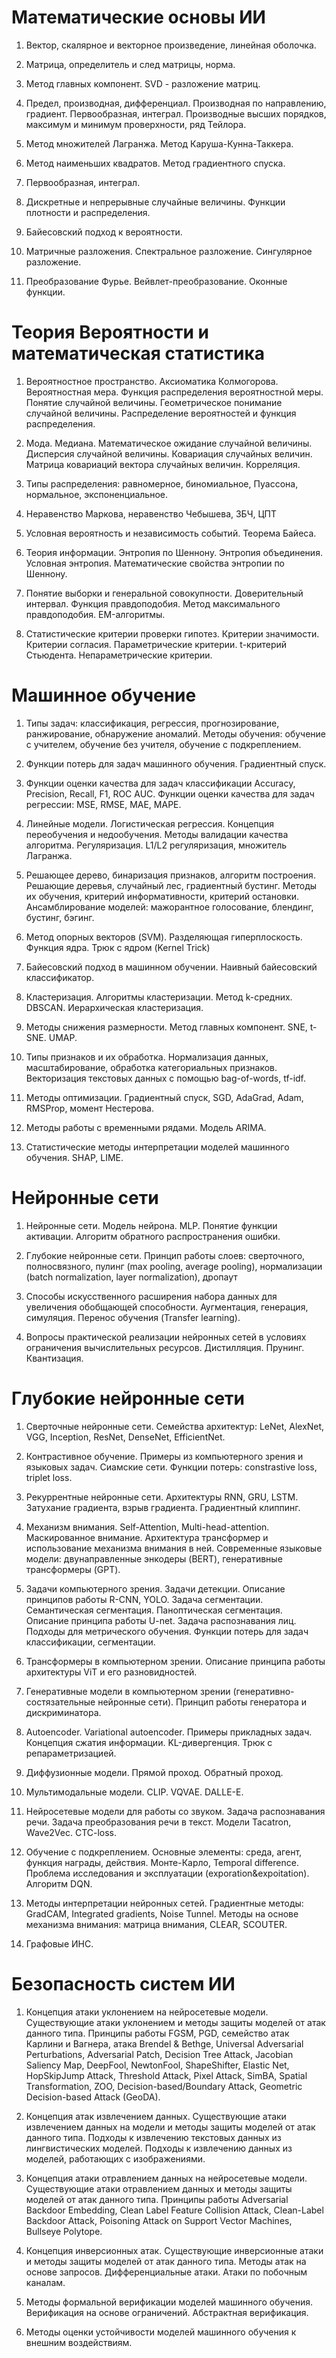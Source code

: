 # Математические основы ИИ 

1. Вектор, скалярное и векторное произведение, линейная оболочка.

2. Матрица, определитель и след матрицы, норма.

3. Метод главных компонент. SVD - разложение матриц.

4. Предел, производная, дифференциал. Производная по направлению, градиент. Первообразная, интеграл. Производные высших порядков, максимум и минимум проверхности, ряд Тейлора.

5. Метод множителей Лагранжа. Метод Каруша-Кунна-Таккера.

6. Метод наименьших квадратов. Метод градиентного спуска.

7. Первообразная, интеграл.

8. Дискретные и непрерывные случайные величины. Функции плотности и распределения.

9. Байесовский подход к вероятности.

10. Матричные разложения. Спектральное разложение. Сингулярное разложение.

11. Преобразование Фурье. Вейвлет-преобразование. Оконные функции.

# Теория Вероятности и математическая статистика

1. Вероятностное пространство. Аксиоматика Колмогорова. Вероятностная мера. Функция распределения вероятностной меры. Понятие случайной величины. Геометрическое понимание случайной величины. Распределение вероятностей и функция распределения. 

2. Мода. Медиана. Математическое ожидание случайной величины. Дисперсия случайной величины. Ковариация случайных величин. Матрица ковариаций вектора случайных величин. Корреляция.

3. Типы распределения: равномерное, биномиальное, Пуассона, нормальное, экспоненциальное. 

4. Неравенство Маркова, неравенство Чебышева, ЗБЧ, ЦПТ 

5. Условная вероятность и независимость событий. Теорема Байеса.

6. Теория информации. Энтропия по Шеннону. Энтропия объединения. Условная энтропия. Математические свойства энтропии по Шеннону. 

7. Понятие выборки и генеральной совокупности. Доверительный интервал. Функция правдоподобия. Метод максимального правдоподобия. EM-алгоритмы.

8. Статистические критерии проверки гипотез. Критерии значимости. Критерии согласия. Параметрические критерии. t-критерий Стьюдента. Непараметрические критерии.

# Машинное обучение

1. Типы задач: классификация, регрессия, прогнозирование, ранжирование, обнаружение аномалий. Методы обучения: обучение с учителем, обучение без учителя, обучение с подкреплением. 

2. Функции потерь для задач машинного обучения. Градиентный спуск.

3. Функции оценки качества для задач классификации Accuracy, Precision, Recall, F1, ROC AUC.  Функции оценки качества для задач регрессии: MSE, RMSE, MAE, MAPE.

4. Линейные модели. Логистическая регрессия. Концепция переобучения и недообучения. Методы валидации качества алгоритма. Регуляризация. L1/L2 регуляризация, множитель Лагранжа.

5. Решающее дерево, бинаризация признаков, алгоритм построения. Решающие деревья, случайный лес, градиентный бустинг. Методы их обучения, критерий информативности, критерий остановки. Ансамблирование моделей: мажорантное голосование, блендинг, бустинг, бэгинг.

6. Метод опорных векторов (SVM). Разделяющая гиперплоскость. Функция ядра. Трюк с ядром (Kernel Trick)

7. Байесовский подход в машинном обучении. Наивный байесовский классификатор.

8. Кластеризация. Алгоритмы кластеризации. Метод k-средних. DBSCAN. Иерархическая кластеризация. 

9. Методы снижения размерности. Метод главных компонент. SNE, t-SNE. UMAP.

10. Типы признаков и их обработка. Нормализация данных, масштабирование, обработка категориальных признаков. Векторизация текстовых данных с помощью bag-of-words, tf-idf. 

11. Методы оптимизации. Градиентный спуск, SGD, AdaGrad, Adam, RMSProp, момент Нестерова.

12. Методы работы с временными рядами. Модель ARIMA. 

13. Статистические методы интерпретации моделей машинного обучения. SHAP, LIME.

# Нейронные сети

1. Нейронные сети. Модель нейрона. MLP. Понятие функции активации. Алгоритм обратного распространения ошибки.

2. Глубокие нейронные сети. Принцип работы слоев: сверточного, полносвязного, пулинг (max pooling, average pooling), нормализации (batch normalization, layer normalization), дропаут

3. Способы искусственного расширения набора данных для увеличения обобщающей способности. Аугментация, генерация, симуляция. Перенос обучения (Transfer learning).

4. Вопросы практической реализации нейронных сетей в условиях ограничения вычислительных ресурсов. Дистилляция. Прунинг. Квантизация. 

# Глубокие нейронные сети

1. Сверточные нейронные сети. Семейства архитектур: LeNet, AlexNet, VGG, Inception, ResNet, DenseNet, EfficientNet. 

2. Контрастивное обучение. Примеры из компьютерного зрения и языковых задач. Сиамские сети. Функции потерь: constrastive loss, triplet loss.

3. Рекуррентные нейронные сети. Архитектуры RNN, GRU, LSTM. Затухание градиента, взрыв градиента. Градиентный клиппинг.

4. Механизм внимания. Self-Attention, Multi-head-attention. Маскированное внимание. Архитектура трансформер и использование механизма внимания в ней. Современные языковые модели: двунаправленные энкодеры (BERT), генеративные трансформеры (GPT).

5. Задачи компьютерного зрения. Задачи детекции. Описание принципов работы R-CNN, YOLO. Задача сегментации. Семантическая сегментация. Паноптическая сегментация. Описание принципа работы U-net. Задача распознавания лиц. Подходы для метрического обучения. Функции потерь для задач классификации, сегментации.

6. Трансформеры в компьютерном зрении. Описание принципа работы архитектуры ViT и его разновидностей.

7. Генеративные модели в компьютерном зрении (генеративно-состязательные нейронные сети). Принцип работы генератора и дискриминатора.

8. Autoencoder. Variational autoencoder. Примеры прикладных задач. Концепция сжатия информации. KL-дивергенция. Трюк с репараметризацией.

9. Диффузионные модели. Прямой проход. Обратный проход.

10. Мультимодальные модели. CLIP. VQVAE. DALLE-E.

11. Нейросетевые модели для работы со звуком. Задача распознавания речи. Задача преобразования речи в текст. Модели Tacatron, Wave2Vec. CTC-loss.

12. Обучение с подкреплением. Основные элементы: среда, агент, функция награды, действия. Монте-Карло, Temporal difference. Проблема исследования и эксплуатации (exporation&expoitation). Алгоритм DQN.

13. Методы интерпретации нейронных сетей. Градиентные методы: GradCAM, Integrated gradients, Noise Tunnel. Методы на основе механизма внимания: матрица внимания, CLEAR, SCOUTER.

14. Графовые ИНС.

# Безопасность систем ИИ

1. Концепция атаки уклонением на нейросетевые модели. Существующие атаки уклонением и методы защиты моделей от атак данного типа. Принципы работы FGSM, PGD, семейство атак Карлини и Вагнера, атака Brendel & Bethge, Universal Adversarial Perturbations, Adversarial Patch, Decision Tree Attack, Jacobian Saliency Map, DeepFool, NewtonFool, ShapeShifter, Elastic Net, HopSkipJump Attack, Threshold Attack, Pixel Attack, SimBA, Spatial Transformation, ZOO, Decision-based/Boundary Attack, Geometric Decision-based Attack (GeoDA).

2. Концепция атак извлечением данных. Существующие атаки извлечением данных на модели и методы защиты моделей от атак данного типа. Подходы к извлечению текстовых данных из лингвистических моделей. Подходы к извлечению данных из моделей, работающих с изображениями.

3. Концепция атаки отравлением данных на нейросетевые модели. Существующие атаки отравлением данных и методы защиты моделей от атак данного типа. Принципы работы Adversarial Backdoor Embedding, Clean Label Feature Collision Attack, Clean-Label Backdoor Attack, Poisoning Attack on Support Vector Machines, Bullseye Polytope.

4. Концепция инверсионных атак. Существующие инверсионные атаки и методы защиты моделей от атак данного типа. Методы атак на основе запросов. Дифференциальные атаки. Атаки по побочным каналам.

5. Методы формальной верификации моделей машинного обучения. Верификация на основе ограничений. Абстрактная верификация.

6. Методы оценки устойчивости моделей машинного обучения к внешним воздействиям.
